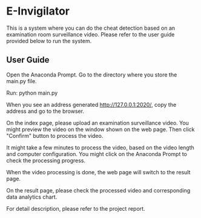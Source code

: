 # E-Invigilator
This is a system where you can do the cheat detection based on an examination room surveillance video. Please refer to the user guide provided below to run the system.

## User Guide
Open the Anaconda Prompt. Go to the directory where you store the main.py file.

Run: python main.py

When you see an address generated http://127.0.0.1:2020/, copy the address and go to the browser.

On the index page, please upload an examination surveillance video. You might preview the video on the window shown on the web page. Then click "Confirm" button to process the video.

It might take a few minutes to process the video, based on the video length and computer configuration. You might click on the Anaconda Prompt to check the processing progress.

When the video processing is done, the web page will switch to the result page.

On the result page, please check the processed video and corresponding data analytics chart.

For detail description, please refer to the project report.
